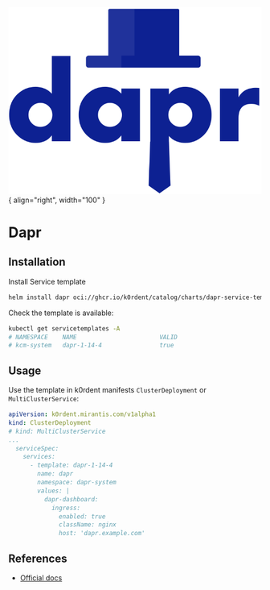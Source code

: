 ![dapr](./dapr-logo.svg){ align="right", width="100" }
# Dapr

## Installation
Install Service template
~~~bash
helm install dapr oci://ghcr.io/k0rdent/catalog/charts/dapr-service-template -n kcm-system
~~~

Check the template is available:
~~~bash
kubectl get servicetemplates -A
# NAMESPACE    NAME                       VALID
# kcm-system   dapr-1-14-4                true
~~~

## Usage
Use the template in k0rdent manifests `ClusterDeployment` or `MultiClusterService`:
~~~yaml
apiVersion: k0rdent.mirantis.com/v1alpha1
kind: ClusterDeployment
# kind: MultiClusterService
...
  serviceSpec:
    services:
      - template: dapr-1-14-4
        name: dapr
        namespace: dapr-system
        values: |
          dapr-dashboard:
            ingress:
              enabled: true
              className: nginx
              host: 'dapr.example.com'
~~~

## References
- [Official docs](https://docs.dapr.io/)
